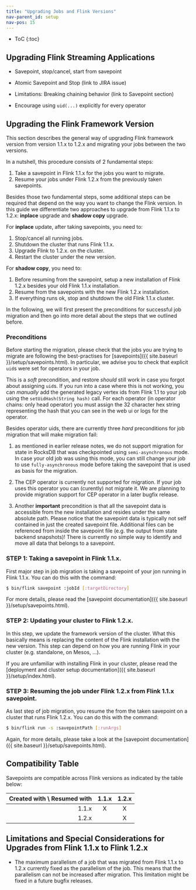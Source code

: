 ```yaml
---
title: "Upgrading Jobs and Flink Versions"
nav-parent_id: setup
nav-pos: 15
---
```

<!--
Licensed to the Apache Software Foundation (ASF) under one
or more contributor license agreements.  See the NOTICE file
distributed with this work for additional information
regarding copyright ownership.  The ASF licenses this file
to you under the Apache License, Version 2.0 (the
"License"); you may not use this file except in compliance
with the License.  You may obtain a copy of the License at

  http://www.apache.org/licenses/LICENSE-2.0

Unless required by applicable law or agreed to in writing,
software distributed under the License is distributed on an
"AS IS" BASIS, WITHOUT WARRANTIES OR CONDITIONS OF ANY
KIND, either express or implied.  See the License for the
specific language governing permissions and limitations
under the License.
-->

* ToC
{:toc}

## Upgrading Flink Streaming Applications

  - Savepoint, stop/cancel, start from savepoint
  - Atomic Savepoint and Stop (link to JIRA issue)

  - Limitations: Breaking chaining behavior (link to Savepoint section)
  - Encourage using `uid(...)` explicitly for every operator

## Upgrading the Flink Framework Version

This section describes the general way of upgrading Flink framework version from version 1.1.x to 1.2.x and migrating your
jobs between the two versions.

In a nutshell, this procedure consists of 2 fundamental steps:

1. Take a savepoint in Flink 1.1.x for the jobs you want to migrate.
2. Resume your jobs under Flink 1.2.x from the previously taken savepoints.

Besides those two fundamental steps, some additional steps can be required that depend on the way you want to change the
Flink version. In this guide we differentiate two approaches to upgrade from Flink 1.1.x to 1.2.x: **inplace** upgrade and 
**shadow copy** upgrade.

For **inplace** update, after taking savepoints, you need to:

  1. Stop/cancel all running jobs.
  2. Shutdown the cluster that runs Flink 1.1.x.
  3. Upgrade Flink to 1.2.x. on the cluster.
  4. Restart the cluster under the new version.

For **shadow copy**, you need to:

  1. Before resuming from the savepoint, setup a new installation of Flink 1.2.x besides your old Flink 1.1.x installation.
  2. Resume from the savepoints with the new Flink 1.2.x installation.
  3. If everything runs ok, stop and shutdown the old Flink 1.1.x cluster.

In the following, we will first present the preconditions for successful job migration and then go into more detail 
about the steps that we outlined before.

### Preconditions

Before starting the migration, please check that the jobs you are trying to migrate are following the
best-practises for [savepoints]({{ site.baseurl }}/setup/savepoints.html). In particular, we advise you to check that 
explicit `uid`s were set for operators in your job. 

This is a *soft* precondition, and restore *should* still work in case you forgot about assigning `uid`s. 
If you run into a case where this is not working, you can *manually* add the generated legacy vertex ids from Flink 1.1 
to your job using the `setUidHash(String hash)` call. For each operator (in operator chains: only head operator) you 
must assign the 32 character hex string representing the hash that you can see in the web ui or logs for the operator.

Besides operator uids, there are currently three *hard* preconditions for job migration that will make migration fail: 

1. as mentioned in earlier release notes, we do not support migration for state in RocksDB that was checkpointed using 
`semi-asynchronous` mode. In case your old job was using this mode, you can still change your job to use 
`fully-asynchronous` mode before taking the savepoint that is used as basis for the migration.

2. The CEP operator is currently not supported for migration. If your job uses this operator you can (curently) not 
migrate it. We are planning to provide migration support for CEP operator in a later bugfix release.

3. Another **important** precondition is that all the savepoint data is accessible from the new installation and resides under
the same absolute path. Please notice that the savepoint data is typically not self contained in just the created 
savepoint file. Additional files can be referenced from inside the savepoint file (e.g. the output from state backend 
snapshots)! There is currently no simple way to identify and move all data that belongs to a savepoint.


### STEP 1: Taking a savepoint in Flink 1.1.x.

First major step in job migration is taking a savepoint of your jon running in Flink 1.1.x. You can do this with the
command:

```sh
$ bin/flink savepoint :jobId [:targetDirectory]
```

For more details, please read the [savepoint documentation]({{ site.baseurl }}/setup/savepoints.html).

### STEP 2: Updating your cluster to Flink 1.2.x.

In this step, we update the framework version of the cluster. What this basically means is replacing the content of
the Flink installation with the new version. This step can depend on how you are running Flink in your cluster (e.g. 
standalone, on Mesos, ...).

If you are unfamiliar with installing Flink in your cluster, please read the [deployment and cluster setup documentation]({{ site.baseurl }}/setup/index.html).

### STEP 3: Resuming the job under Flink 1.2.x from Flink 1.1.x savepoint.

As last step of job migration, you resume the from the taken savepoint on a cluster that runs Flink 1.2.x. You can do
this with the command:

```sh
$ bin/flink run -s :savepointPath [:runArgs]
```

Again, for more details, please take a look at the [savepoint documentation]({{ site.baseurl }}/setup/savepoints.html).

## Compatibility Table

Savepoints are compatible across Flink versions as indicated by the table below:
                             
| Created with \ Resumed with | 1.1.x | 1.2.x |
| ---------------------------:|:-----:|:-----:|
| 1.1.x                       |   X   |   X   |
| 1.2.x                       |       |   X   |



## Limitations and Special Considerations for Upgrades from Flink 1.1.x to Flink 1.2.x
  
  - The maximum parallelism of a job that was migrated from Flink 1.1.x to 1.2.x currently fixed as the parallelism of 
  the job. This means that the parallelism can not be increased after migration. This limitation might be fixed in a 
  future bugfix releases.


